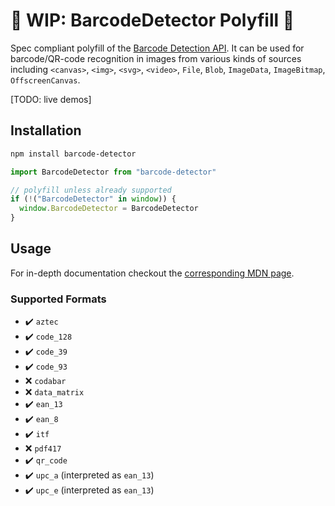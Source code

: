 # :construction: WIP: BarcodeDetector Polyfill :construction: 
Spec compliant polyfill of the [Barcode Detection API](https://wicg.github.io/shape-detection-api/#barcode-detection-api).
It can be used for barcode/QR-code recognition in images from various kinds of 
sources including `<canvas>`, `<img>`, `<svg>`, `<video>`, `File`, `Blob`, `ImageData`, `ImageBitmap`, `OffscreenCanvas`.

[TODO: live demos]

## Installation

```sh
npm install barcode-detector
```
```js
import BarcodeDetector from "barcode-detector"

// polyfill unless already supported
if (!("BarcodeDetector" in window)) {
  window.BarcodeDetector = BarcodeDetector
}
```

## Usage

For in-depth documentation checkout the [corresponding MDN page](https://developer.mozilla.org/en-US/docs/Web/API/Barcode_Detection_API).

### Supported Formats

 - :heavy_check_mark: `aztec`
 - :heavy_check_mark: `code_128`
 - :heavy_check_mark: `code_39`
 - :heavy_check_mark: `code_93`
 - :x: `codabar`
 - :x: `data_matrix`
 - :heavy_check_mark: `ean_13`
 - :heavy_check_mark: `ean_8`
 - :heavy_check_mark: `itf`
 - :x: `pdf417`
 - :heavy_check_mark: `qr_code` 
 - :heavy_check_mark: `upc_a` (interpreted as `ean_13`)
 - :heavy_check_mark: `upc_e` (interpreted as `ean_13`)
